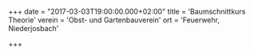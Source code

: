 +++
date = "2017-03-03T19:00:00.000+02:00"
title = 'Baumschnittkurs Theorie'
verein = 'Obst- und Gartenbauverein'
ort = 'Feuerwehr, Niederjosbach'

+++

      